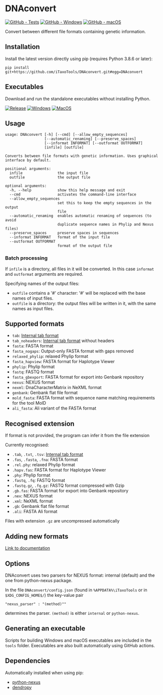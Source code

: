 # DNAconvert

[![GitHub - Tests](https://img.shields.io/github/actions/workflow/status/iTaxoTools/DNAconvert/test.yml?label=tests)](
    https://github.com/iTaxoTools/DNAconvert/actions/workflows/test.yml)
[![GitHub - Windows](https://img.shields.io/github/actions/workflow/status/iTaxoTools/DNAconvert/windows.yml?label=windows)](
    https://github.com/iTaxoTools/DNAconvert/actions/workflows/windows.yml)
[![GitHub - macOS](https://img.shields.io/github/actions/workflow/status/iTaxoTools/DNAconvert/macos.yml?label=macos)](
    https://github.com/iTaxoTools/DNAconvert/actions/workflows/macos.yml)

Convert between different file formats containing genetic information.

## Installation
Install the latest version directly using pip (requires Python 3.8.6 or later):
```
pip install git+https://github.com/iTaxoTools/DNAconvert.git#egg=DNAconvert
```

## Executables
Download and run the standalone executables without installing Python.

[![Release](https://img.shields.io/badge/release-1.1.0-red?style=for-the-badge)](
    https://github.com/iTaxoTools/DNAconvert/releases/v1.1.0)
[![Windows](https://img.shields.io/badge/Windows-blue.svg?style=for-the-badge&logo=windows)](
    https://github.com/iTaxoTools/DNAconvert/releases/download/v1.1.0/DNAconvert-1.1.0-windows-x64.exe)
[![MacOS](https://img.shields.io/badge/macOS-slategray.svg?style=for-the-badge&logo=apple)](
    https://github.com/iTaxoTools/DNAconvert/releases/download/v1.1.0/DNAconvert-1.1.0-macos-universal2.dmg)

## Usage
    usage: DNAconvert [-h] [--cmd] [--allow_empty_sequences]
                      [--automatic_renaming] [--preserve_spaces]
                      [--informat INFORMAT] [--outformat OUTFORMAT]
                      [infile] [outfile]

    Converts between file formats with genetic information. Uses graphical
    interface by default.

    positional arguments:
      infile                the input file
      outfile               the output file

    optional arguments:
      -h, --help            show this help message and exit
      --cmd                 activates the command-line interface
      --allow_empty_sequences
                            set this to keep the empty sequences in the output
                            file
      --automatic_renaming  enables automatic renaming of sequences (to avoid
                            duplicate sequence names in Phylip and Nexus files)
      --preserve_spaces     preserve spaces in sequences
      --informat INFORMAT   format of the input file
      --outformat OUTFORMAT
                            format of the output file

### Batch processing

If `infile` is a directory, all files in it will be converted. In this case `informat` and `outformat` arguments are required.

Specifying names of the output files:
* `outfile` contains a '#' character: '#' will be replaced with the base names of input files.
* `outfile` is a directory: the output files will be written in it, with the same names as input files.

## Supported formats
* `tab`: [Internal tab format][1]
* `tab_noheaders`: [Internal tab format][1] without headers
* `fasta`: FASTA format
* `fasta_nogaps`: Output-only FASTA format with gaps removed
* `relaxed_phylip`: relaxed Phylip format
* `fasta_hapview`: FASTA format for Haplotype Viewer
* `phylip`: Phylip format
* `fastq`: FASTQ format
* `fasta_gbexport`: FASTA format for export into Genbank repository
* `nexus`: NEXUS format
* `nexml`: DnaCharacterMatrix in NeXML format
* `genbank`: Genbank flat file format
* `mold_fasta`: FASTA format with sequence name matching requirements for the tool MolD
* `ali_fasta`: Ali variant of the FASTA format

## Recognised extension
If format is not provided, the program can infer it from the file extension

Currently recognised:
* `.tab`, `.txt`, `.tsv`: [Internal tab format][1]
* `.fas`, `.fasta`, `.fna`: FASTA format
* `.rel.phy`: relaxed Phylip format
* `.hapv.fas`: FASTA format for Haplotype Viewer
* `.phy`: Phylip format
* `.fastq`, `.fq`: FASTQ format
* `.fastq.gz`, `.fq.gz`: FASTQ format compressed with Gzip
* `.gb.fas`: FASTA format for export into Genbank repository
* `.nex`: NEXUS format
* `.xml`: NeXML format
* `.gb`: Genbank flat file format
* `.ali`: FASTA Ali format

Files with extension `.gz` are uncompressed automatically

## Adding new formats
[Link to documentation](docs/ADDING_FORMATS.md)

[1]: docs/TAB_FORMAT.md

## Options
DNAconvert uses two parsers for NEXUS format: internal (default) and the one from python-nexus package.

In the file `DNAconvert/config.json` (found in `%APPDATA%\iTaxoTools` or in `$XDG_CONFIG_HOME$/`) the key-value pair
```
"nexus_parser" : "(method)""
```
determines the parser. `(method)` is either `internal` or `python-nexus`.

## Generating an executable
Scripts for building Windows and macOS executables are included in the `tools` folder.
Executables are also built automatically using GitHub actions.

## Dependencies
Automatically installed when using pip:
* [python\-nexus](https://pypi.org/project/python-nexus/)
* [dendropy](https://pypi.org/project/DendroPy/)
